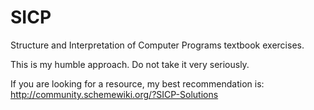 # SICP
Structure and Interpretation of Computer Programs textbook exercises.

This is my humble approach. Do not take it very seriously.

If you are looking for a resource, my best recommendation is:
http://community.schemewiki.org/?SICP-Solutions
